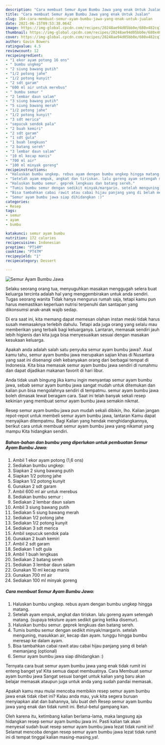 ```yaml
---
description: "Cara membuat Semur Ayam Bumbu Jawa yang enak Untuk Jualan"
title: "Cara membuat Semur Ayam Bumbu Jawa yang enak Untuk Jualan"
slug: 164-cara-membuat-semur-ayam-bumbu-jawa-yang-enak-untuk-jualan
date: 2021-06-15T09:53:38.064Z
image: https://img-global.cpcdn.com/recipes/20248ae94d05bb0e/680x482cq70/semur-ayam-bumbu-jawa-foto-resep-utama.jpg
thumbnail: https://img-global.cpcdn.com/recipes/20248ae94d05bb0e/680x482cq70/semur-ayam-bumbu-jawa-foto-resep-utama.jpg
cover: https://img-global.cpcdn.com/recipes/20248ae94d05bb0e/680x482cq70/semur-ayam-bumbu-jawa-foto-resep-utama.jpg
author: Gavin Bowers
ratingvalue: 4.5
reviewcount: 12
recipeingredient:
- "1 ekor ayam potong 16 ons"
- " bumbu ungkep"
- "2 siung bawang putih"
- "1/2 potong jahe"
- "1/2 potong kunyit"
- "2 sdt garam"
- "600 ml air untuk merebus"
- " bumbu semur "
- "2 lembar daun salam"
- "3 siung bawang putih"
- "5 siung bawang merah"
- "1/2 potong jahe"
- "1/2 potong kunyit"
- "3 sdt merica"
- "sepucuk sendok pala"
- "2 buah kemiri"
- "2 sdt garam"
- "1 sdt gula"
- "1 buah lengkuas"
- "2 batang sereh"
- "3 lembar daun salam"
- "10 ml kecap manis"
- "700 ml air"
- "100 ml minyak goreng"
recipeinstructions:
- "Haluskan bumbu ungkep. rebus ayam dengan bumbu ungkep hingga matang."
- "Setelah ayam empuk, angkat dan tiriskan. lalu goreng ayam setengah matang. (supaya teksture ayam sedikit garing ketika disemur)."
- "Haluskan bumbu semur. geprek lengkuas dan batang sereh."
- "Tumis bumbu semur dengan sedikit minyak/margarin. setelah menguning, masukkan air, kecap dan ayam. tunggu hingga bumbu meresap ke dalam ayam."
- "Bisa tambahkan cabai rawit atau cabai hijau panjang yang di belah memanjang (optional)"
- "Semur ayam bumbu jawa siap dihidangkan :)"
categories:
- Resep
tags:
- semur
- ayam
- bumbu

katakunci: semur ayam bumbu 
nutrition: 172 calories
recipecuisine: Indonesian
preptime: "PT14M"
cooktime: "PT47M"
recipeyield: "1"
recipecategory: Dessert

---
```



![Semur Ayam Bumbu Jawa](https://img-global.cpcdn.com/recipes/20248ae94d05bb0e/680x482cq70/semur-ayam-bumbu-jawa-foto-resep-utama.jpg)

Selaku seorang orang tua, menyuguhkan masakan menggugah selera buat keluarga tercinta adalah hal yang menggembirakan untuk anda sendiri. Tugas seorang  wanita Tidak hanya mengurus rumah saja, tetapi kamu pun harus memastikan keperluan nutrisi terpenuhi dan santapan yang dikonsumsi anak-anak wajib sedap.

Di era  saat ini, kita memang dapat memesan olahan instan meski tidak harus susah memasaknya terlebih dahulu. Tetapi ada juga orang yang selalu mau memberikan yang terbaik bagi keluarganya. Lantaran, memasak sendiri jauh lebih higienis dan kita juga bisa menyesuaikan sesuai dengan masakan kesukaan keluarga. 



Apakah anda adalah salah satu penyuka semur ayam bumbu jawa?. Asal kamu tahu, semur ayam bumbu jawa merupakan sajian khas di Nusantara yang saat ini disenangi oleh kebanyakan orang dari berbagai tempat di Indonesia. Kita bisa memasak semur ayam bumbu jawa sendiri di rumahmu dan dapat dijadikan makanan favorit di hari libur.

Anda tidak usah bingung jika kamu ingin menyantap semur ayam bumbu jawa, sebab semur ayam bumbu jawa sangat mudah untuk ditemukan dan kalian pun bisa mengolahnya sendiri di tempatmu. semur ayam bumbu jawa boleh dimasak lewat beragam cara. Saat ini telah banyak sekali resep kekinian yang membuat semur ayam bumbu jawa semakin nikmat.

Resep semur ayam bumbu jawa pun mudah sekali dibikin, lho. Kalian jangan repot-repot untuk membeli semur ayam bumbu jawa, lantaran Kamu dapat menyajikan ditempatmu. Bagi Kalian yang hendak menghidangkannya, berikut cara untuk membuat semur ayam bumbu jawa yang nikamat yang mampu Kita hidangkan sendiri.

<!--inarticleads1-->

##### Bahan-bahan dan bumbu yang diperlukan untuk pembuatan Semur Ayam Bumbu Jawa:

1. Ambil 1 ekor ayam potong (1,6 ons)
1. Sediakan  bumbu ungkep:
1. Siapkan 2 siung bawang putih
1. Siapkan 1/2 potong jahe
1. Siapkan 1/2 potong kunyit
1. Gunakan 2 sdt garam
1. Ambil 600 ml air untuk merebus
1. Sediakan  bumbu semur :
1. Sediakan 2 lembar daun salam
1. Ambil 3 siung bawang putih
1. Sediakan 5 siung bawang merah
1. Sediakan 1/2 potong jahe
1. Sediakan 1/2 potong kunyit
1. Sediakan 3 sdt merica
1. Ambil sepucuk sendok pala
1. Gunakan 2 buah kemiri
1. Ambil 2 sdt garam
1. Sediakan 1 sdt gula
1. Ambil 1 buah lengkuas
1. Sediakan 2 batang sereh
1. Sediakan 3 lembar daun salam
1. Gunakan 10 ml kecap manis
1. Gunakan 700 ml air
1. Sediakan 100 ml minyak goreng




<!--inarticleads2-->

##### Cara membuat Semur Ayam Bumbu Jawa:

1. Haluskan bumbu ungkep. rebus ayam dengan bumbu ungkep hingga matang.
1. Setelah ayam empuk, angkat dan tiriskan. lalu goreng ayam setengah matang. (supaya teksture ayam sedikit garing ketika disemur).
1. Haluskan bumbu semur. geprek lengkuas dan batang sereh.
1. Tumis bumbu semur dengan sedikit minyak/margarin. setelah menguning, masukkan air, kecap dan ayam. tunggu hingga bumbu meresap ke dalam ayam.
1. Bisa tambahkan cabai rawit atau cabai hijau panjang yang di belah memanjang (optional)
1. Semur ayam bumbu jawa siap dihidangkan :)




Ternyata cara buat semur ayam bumbu jawa yang enak tidak rumit ini enteng banget ya! Kita semua dapat membuatnya. Cara Membuat semur ayam bumbu jawa Sangat sesuai banget untuk kalian yang baru akan belajar memasak ataupun juga untuk anda yang sudah pandai memasak.

Apakah kamu mau mulai mencoba membikin resep semur ayam bumbu jawa enak tidak ribet ini? Kalau anda mau, yuk kita segera buruan menyiapkan alat dan bahannya, lalu buat deh Resep semur ayam bumbu jawa yang enak dan tidak rumit ini. Betul-betul gampang kan. 

Oleh karena itu, ketimbang kalian berlama-lama, maka langsung aja hidangkan resep semur ayam bumbu jawa ini. Pasti kalian tak akan menyesal sudah buat resep semur ayam bumbu jawa lezat tidak rumit ini! Selamat mencoba dengan resep semur ayam bumbu jawa lezat tidak rumit ini di tempat tinggal kalian masing-masing,ya!.

